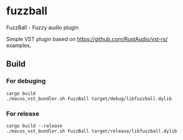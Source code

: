# fuzzball
FuzzBall - Fuzzy audio plugin

Simple VST plugin based on https://github.com/RustAudio/vst-rs/ examples.

## Build

### For debuging
```
cargo build
./macos_vst_bundler.sh FuzzBall target/debug/libfuzzball.dylib
```
### For release
```
cargo build --release
./macos_vst_bundler.sh FuzzBall target/release/libfuzzball.dylib
```
